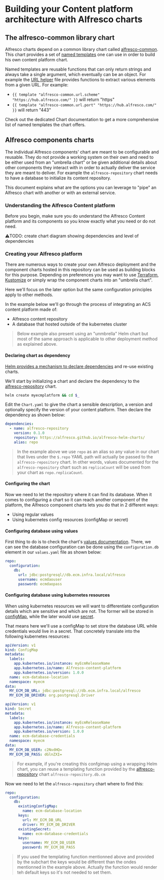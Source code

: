 # Building your Content platform architecture with Alfresco charts

## The alfresco-common library chart

Alfresco charts depend on a common library chart called
[alfresco-common](../charts/alfresco-common). This chart provides a set of
[named templates](https://helm.sh/docs/chart_template_guide/named_templates)
one can use in order to build his own content platform chart.

Named templates are reusable functions that can only return strings and always
take a single argument, which eventually can be an object. For example the [URL
helper](../charts/alfresco-comon/templates/_helper-url.tpl) file provides
functions to extract various elements from a given URL. For example:

* `{{ template "alfresco-common.url.scheme" "https://hub.alfresco.com/" }}`
  will return "https"
* `{{ template "alfresco-common.url.port" "https://hub.alfresco.com/" }}` will
  return "443"

Check out the dedicated Chart documentation to get a more comprehensive list of
named templates the chart offers.

## Alfresco components charts

The individual Alfresco components' chart are meant to be configurable and
reusable. They do not provide a working system on their own and need to be
either used from an "umbrella chart" or be given additional details about
other components they interact with in order to actually deliver the service
they are meant to deliver.
For example the `alfresco-repository` chart needs to have a database to
initialize its content repository.

This document explains what are the options you can leverage to "pipe" an
Alfresco chart with another or with an external service.

### Understanding the Alfresco Content platform

Before you begin, make sure you do understand the Alfresco Content platform and
its components so you know exactly what you need or do not need.

⚠️TODO: create chart diagram showing dependencies and level of dependencies

### Creating your Alfresco platform

There are numerous ways to create your own Alfresco deployment and the
component charts hosted in this repository can be used as building blocks for
this purpose. Depending on preferences you may want to use
[Terraform](https://www.terraform.io/),
[Kustomize](https://kubectl.docs.kubernetes.io/references/kustomize/kustomization/helmcharts/)
or simply wrap the component charts into an "umbrella chart".

Here we'll focus on the later option but the same configuration principles
apply to other methods.

In the example below we'll go through the process of integrating an ACS content
platform made of:

* Alfresco content repository
* A database that hosted outside of the kubernetes cluster

> Below example also present using an "unmbrella" Helm chart but most of the
> same approach is applicable to other deployment method as explained above.

#### Declaring chart as dependency

[Helm provides a mechanism to declare
dependencies](https://helm.sh/docs/helm/helm_dependency/) and re-use existing
charts.

We'll start by initializing a chart and declare the dependency to the
[alfresco-repository](../charts/alfresco-repository) chart.

```sh
helm create myecmplatform && cd $_
```

Edit the `Chart.yaml` to give the chart a sensible description, a version and
optionally specify the version of your content platform. Then declare the
dependency as shown below:

```yaml
dependencies:
  - name: alfresco-repository
    version: 0.1.0
    repository: https://alfresco.github.io/alfresco-helm-charts/
    alias: repo
```

> In the example above we use `repo` as an alias so any value in our chart that
> lives under the `$.repo` YAML path will actually be passed to the
> `alfresco-repository` chart. In other words, values documented for the
> `alfresco-repository` chart such as `replicaCount` will be used from your
> chart as `repo.replicaCount`.

#### Configuring the chart

Now we need to let the repository where it can find its database.
When it comes to configuring a chart so it can reach another component of the
platform, the Alfresco component charts lets you do that in 2 different ways:

* Using regular values
* Using kubernetes config resources (configMap or secret)

#### Configuring database using values

First thing to do is to check the chart's [values
documentation](../charts/alfresco-repository/README.md). There, we can see the
database configuration can be done using the `configuration.db` element in our
`values.yaml` file as shown below:

```yaml
repo:
  configuration:
    db:
      url: jdbc:postgresql//db.ecm.infra.local/alfresco
      username: ecmdaouser
      password: ecmdaopass
```

#### Configuring database using kubernetes resources

When using kubernetes resources we will want to differentiate configuration
details which are sensitive and which are not. The former will be stored in
[configMap](https://kubernetes.io/docs/concepts/configuration/configmap/),
while the later would use
[secret](https://kubernetes.io/fr/docs/concepts/configuration/secret/).

That means here we'll use a configMap to set store the database URL while
credentials would live in a secret. That concretely translate into the
following kubernetes resources:

```yaml
apiVersion: v1
kind: ConfigMap
metadata:
  labels:
    app.kubernetes.io/instance: myEcmReleaseName
    app.kubernetes.io/name: Alfresco-content-platform
    app.kubernetes.io/version: 1.0.0
  name: ecm-database-location
  namespace: myecm
data:
  MY_ECM_DB_URL: jdbc:postgresql://db.ecm.infra.local/alfresco
  MY_ECM_DB_DRIVER: org.postgresql.Driver
```

```yaml
apiVersion: v1
kind: Secret
metadata:
  labels:
    app.kubernetes.io/instance: myEcmReleaseName
    app.kubernetes.io/name: Alfresco-content-platform
    app.kubernetes.io/version: 1.0.0
  name: ecm-database-credentials
  namespace: myecm
data:
  MY_ECM_DB_USER: c2NvdHQ=
  MY_ECM_DB_PASS: dGlnZXI=
```

> For example, if you're creating this confgimap using a wrapping Helm chart,
> you can reuse a templating function provided by the
> [alfresco-repository](../charts/alfresco-repository/templates/_helpers-database.tpl)
> chart `alfresco-repository.db.cm`

Now we need to let the `alfresco-repository` chart where to find this:

```yaml
repo:
  configuration:
    db:
      existingConfigMap:
        name: ecm-database-location
      keys:
        url: MY_ECM_DB_URL
        driver: MY_ECM_DB_DRIVER
      existingSecret:
        name: ecm-database-credentials
      keys:
        username: MY_ECM_DB_USER
        password: MY_ECM_DB_PASS
```

> If you used the templating function mentionned above and provided by the
> subchart the keys would be different than the ondes mentionned in the example
> above. Actually the function  would render teh default keys so it's not needed
> to set them.
